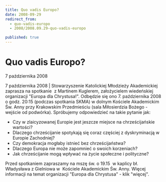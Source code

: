 ```yaml
---
title: Quo vadis Europo?
date: 2008-09-29
redirect_from: 
  - quo-vadis-europo
  - 2008/2008.09.29-quo-vadis-europo

published: true
---
```




# Quo vadis Europo?

<time>7 października 2008</time>

7 października 2008 | Stowarzyszenie Katolickiej Młodzieży Akademickiej zaprasza na spotkanie&nbsp; z Martinem Kuglerem, założycielem wiedeńskiej organizacji "Europa dla Chrystusa!". Odbędzie się ono 7. października 2008 o godz. 20:15 (podczas spotkania SKMA) w dolnym Kościele Akademickim Św. Anny przy Krakowskim Przedmieściu (sala Miłosierdzia Bożego - wejście od podwórka). Spróbujemy odpowiedzieć na takie pytanie jak: 

<ul><li>Czy w zlaicyzowanej Europie jest jeszcze miejsce na chrześcijańskie wartości?</li><li>Dlaczego chrześcijanie spotykają się coraz częściej z dyskryminacją w Europie Zachodniej?</li><li>Czy demokracja mogłaby istnieć bez chrześcijaństwa?</li><li>Dlaczego Europa nie może zapomnieć o swoich korzeniach?</li><li>Jak chrześcijanie mogą wpływać na życie społeczne i polityczne?</li></ul>Przed spotkaniem zapraszamy na mszę św. o 19.15 &nbsp;w kaplicy bł. Władysława z Gielniowa w &nbsp;Kościele Akademickim Św. Anny. Więcej informacji na temat organizacji "Europa dla Chrystusa" - klik "więcej".


<!--CONTENT FROM OLD SERVER (jos before 2013): 7 października 2008 | Stowarzyszenie Katolickiej Młodzieży Akademickiej zaprasza na spotkanie&nbsp; z Martinem Kuglerem, założycielem wiedeńskiej organizacji "Europa dla Chrystusa!". Odbędzie się ono 7. października 2008 o godz. 20:15 (podczas spotkania SKMA) w dolnym Kościele Akademickim Św. Anny przy Krakowskim Przedmieściu (sala Miłosierdzia Bożego - wejście od podwórka). Spróbujemy odpowiedzieć na takie pytanie jak: 

<ul><li>Czy w zlaicyzowanej Europie jest jeszcze miejsce na chrześcijańskie wartości?</li><li>Dlaczego chrześcijanie spotykają się coraz częściej z dyskryminacją w Europie Zachodniej?</li><li>Czy demokracja mogłaby istnieć bez chrześcijaństwa?</li><li>Dlaczego Europa nie może zapomnieć o swoich korzeniach?</li><li>Jak chrześcijanie mogą wpływać na życie społeczne i polityczne?</li></ul>Przed spotkaniem zapraszamy na mszę św. o 19.15 &nbsp;w kaplicy bł. Władysława z Gielniowa w &nbsp;Kościele Akademickim Św. Anny. Więcej informacji na temat organizacji "Europa dla Chrystusa" - klik "więcej".



         
-->

<!--{{json:{"created_date":"2008-09-29 09:56:58","publish_down":"0000-00-00 00:00:00","id":"654"}}}-->